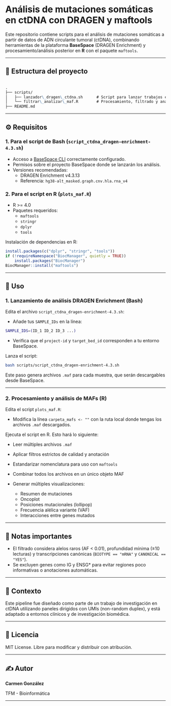 # Análisis de mutaciones somáticas en ctDNA con DRAGEN y maftools

Este repositorio contiene scripts para el análisis de mutaciones somáticas a partir de datos de ADN circulante tumoral (ctDNA), combinando herramientas de la plataforma **BaseSpace** (DRAGEN Enrichment) y procesamiento/análisis posterior en **R** con el paquete `maftools`.

---

## 📁 Estructura del proyecto


```markdown

.
├── scripts/
│   ├── lanzador\_dragen\_ctdna.sh      # Script para lanzar trabajos en BaseSpace (Bash)
│   └── filtrar\_analizar\_maf.R        # Procesamiento, filtrado y análisis de archivos MAF (R)
├── README.md

```

---

## ⚙️ Requisitos

### 1. Para el script de Bash (`script_ctdna_dragen-enrichment-4.3.sh`)
- Acceso a [BaseSpace CLI](https://developer.basespace.illumina.com/docs/content/documentation/cli/cli-overview) correctamente configurado.
- Permisos sobre el proyecto BaseSpace donde se lanzarán los análisis.
- Versiones recomendadas:
  - DRAGEN Enrichment v4.3.13
  - Referencia: `hg38-alt_masked.graph.cnv.hla.rna_v4`

### 2. Para el script en R (`plots_maf.R`)
- R >= 4.0
- Paquetes requeridos:
  - `maftools`
  - `stringr`
  - `dplyr`
  - `tools`

Instalación de dependencias en R:
```r
install.packages(c("dplyr", "stringr", "tools"))
if (!requireNamespace("BiocManager", quietly = TRUE))
    install.packages("BiocManager")
BiocManager::install("maftools")
````

---

## 🚀 Uso

### 1. Lanzamiento de análisis DRAGEN Enrichment (Bash)

Edita el archivo `script_ctdna_dragen-enrichment-4.3.sh`:

* Añade tus `SAMPLE_IDs` en la línea:

```bash
SAMPLE_IDS=(ID_1 ID_2 ID_3 ...)
```

* Verifica que el `project-id` y `target_bed_id` corresponden a tu entorno BaseSpace.

Lanza el script:

```bash
bash scripts/script_ctdna_dragen-enrichment-4.3.sh
```

Este paso genera archivos `.maf` para cada muestra, que serán descargables desde BaseSpace.

---

### 2. Procesamiento y análisis de MAFs (R)

Edita el script `plots_maf.R`:

* Modifica la línea `carpeta_mafs <- ""` con la ruta local donde tengas los archivos `.maf` descargados.

Ejecuta el script en R. Esto hará lo siguiente:

* Leer múltiples archivos `.maf`
* Aplicar filtros estrictos de calidad y anotación
* Estandarizar nomenclatura para uso con `maftools`
* Combinar todos los archivos en un único objeto MAF
* Generar múltiples visualizaciones:

  * Resumen de mutaciones
  * Oncoplot
  * Posiciones mutacionales (lollipop)
  * Frecuencia alélica variante (VAF)
  * Interacciones entre genes mutados

---

## 📌 Notas importantes

* El filtrado considera alelos raros (AF < 0.01), profundidad mínima (≥10 lecturas) y transcripciones canónicas (`BIOTYPE == "mRNA"` y `CANONICAL == "YES"`).
* Se excluyen genes como IG y ENSG\* para evitar regiones poco informativas o anotaciones automáticas.

---

## 🧬 Contexto

Este pipeline fue diseñado como parte de un trabajo de investigación en ctDNA utilizando paneles dirigidos con UMIs (non-random duplex), y está adaptado a entornos clínicos y de investigación biomédica.

---

## 📄 Licencia

MIT License. Libre para modificar y distribuir con atribución.

---

## ✍️ Autor

**Carmen González**

TFM - Bioinformática

---
